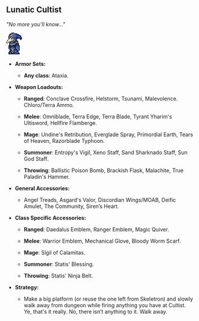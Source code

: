 ## Lunatic Cultist

*"No more you'll know…"*

![image alt text](../public/BMbpD6rCZ1qoniF20u7H2A_img_58.png)

* **Armor Sets:**

    * **Any class**: Ataxia.

* **Weapon Loadouts:**

    * **Ranged**: Conclave Crossfire, Helstorm, Tsunami, Malevolence. Chloro/Terra Ammo.

    * **Melee**: Omniblade, Terra Edge, Terra Blade, Tyrant Yharim's Ultisword, Hellfire Flamberge.

    * **Mage**: Undine's Retribution, Everglade Spray, Primordial Earth, Tears of Heaven, Razorblade Typhoon.

    * **Summoner**: Entropy's Vigil, Xeno Staff, Sand Sharknado Staff, Sun God Staff.

    * **Throwing**: Ballistic Poison Bomb, Brackish Flask, Malachite, True Paladin's Hammer.

* **General Accessories:**

    * Angel Treads, Asgard's Valor, Discordian Wings/MOAB, Deific Amulet, The Community, Siren’s Heart.

* **Class Specific Accessories:**

    * **Ranged**: Daedalus Emblem, Ranger Emblem, Magic Quiver.

    * **Melee**: Warrior Emblem, Mechanical Glove, Bloody Worm Scarf.

    * **Mage**: Sigil of Calamitas.

    * **Summoner**: Statis' Blessing.

    * **Throwing**: Statis' Ninja Belt.

* **Strategy:**

    * Make a big platform (or reuse the one left from Skeletron) and slowly walk away from dungeon while firing anything you have at Cultist. Ye, that's it really. No, there isn’t anything to it. Walk away.
